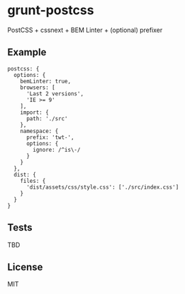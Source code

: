 # grunt-postcss

PostCSS + cssnext + BEM Linter + (optional) prefixer

## Example

```
postcss: {
  options: {
    bemLinter: true,
    browsers: [
      'Last 2 versions',
      'IE >= 9'
    ],
    import: {
      path: './src'
    },
    namespace: {
      prefix: 'twt-',
      options: {
        ignore: /^is\-/
      }
    }
  },
  dist: {
    files: {
      'dist/assets/css/style.css': ['./src/index.css']
    }
  }
}
```

## Tests

TBD

## License

MIT
